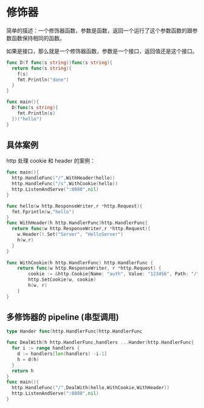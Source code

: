 <!--
 * @Author: shgopher shgopher@gmail.com
 * @Date: 2023-04-01 04:28:50
 * @LastEditors: shgopher shgopher@gmail.com
 * @LastEditTime: 2023-06-08 08:33:38
 * @FilePath: /GOFamily/基础/函数方法/3.md
 * @Description: 
 * 
 * Copyright (c) 2023 by shgopher, All Rights Reserved. 
-->
# 修饰器

简单的描述：一个修饰器函数，参数是函数，返回一个运行了这个参数函数的跟参数函数保持相同的函数。

如果是接口，那么就是一个修饰器函数，参数是一个接口，返回值还是这个接口。

```go
func D(f func(s string))func(s string){
  return func(s string){
    f(s)
    fmt.Println("done")
  }
}

func main(){
  D(func(s string){
    fmt.Println(s)
  })("hello")
}
```
## 具体案例
http 处理 cookie 和 header 的案例：

```go
func main(){
  http.HandleFunc("/",WithHeader(hello))
  http.HandleFunc("/s",WithCookie(hello))
  http.ListenAndServe(":8080",nil)
}

func hello(w http.ResponseWriter,r *http.Request){
  fmt.Fprintln(w,"hello")
}
func WithHeader(h http.HandlerFunc)http.HandlerFunc{
  return func(w http.ResponseWriter,r *http.Request){
    w.Header().Set("Server", "HelloServer")
    h(w,r)
  }
}
  
func WithCookie(h http.HandlerFunc) http.HandlerFunc {
	return func(w http.ResponseWriter, r *http.Request) {
		cookie := &http.Cookie{Name: "auth", Value: "123456", Path: "/"}
		http.SetCookie(w, cookie)
		h(w, r)
	}
}
```
## 多修饰器的 pipeline (串型调用)

```go
type Hander func(http.HandlerFunc)http.HandlerFunc

func DealWith(h http.HandlerFunc,handlers ...Hander)http.HandlerFunc{
  for i := range handlers {
    d := handlers[len(handlers) -i-1]
    h = d(h) 
  }
  return h
}
func main(){
  http.HandleFunc("/",DealWith(hello,WithCookie,WithHeader))
  http.ListenAndServe(":8080",nil)
}
```